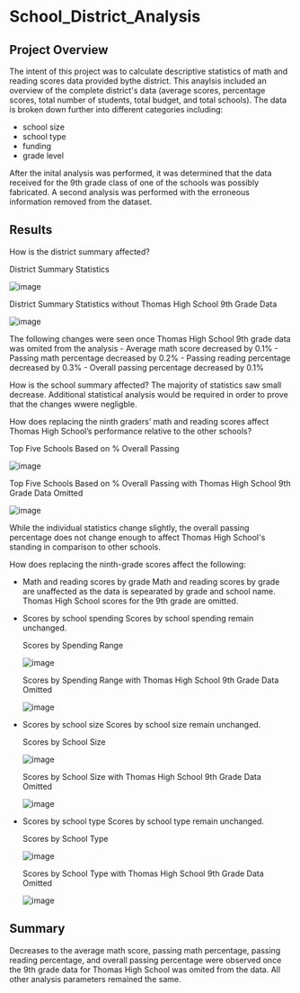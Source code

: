 # School_District_Analysis

## Project Overview
The intent of this project was to calculate descriptive statistics of math and reading scores data provided bythe district. This anaylsis included an overview of the complete district's data (average scores, percentage scores, total number of students, total budget, and total schools). The data is broken down further into different categories including:

- school size
- school type
- funding
- grade level

After the inital analysis was performed, it was determined that the data received for the 9th grade class of one of the schools was possibly fabricated. A second analysis was performed with the erroneous information removed from the dataset.

## Results
How is the district summary affected?

  District Summary Statistics
  
  ![image](https://user-images.githubusercontent.com/90329647/157386641-c06f9da1-fdd3-49d7-9023-204f77e863c3.png)

  District Summary Statistics without Thomas High School 9th Grade Data
  
  ![image](https://user-images.githubusercontent.com/90329647/157386357-986bb7e1-0353-4e85-98e9-094a1a2a5cd7.png)

  The following changes were seen once Thomas High School 9th grade data was omited from the analysis
    - Average math score decreased by 0.1%
    - Passing math percentage decreased by 0.2%
    - Passing reading percentage decreased by 0.3%
    - Overall passing percentage decreased by 0.1%

How is the school summary affected?
  The majority of statistics saw  small decrease. Additional statistical analysis would be required in order to prove that the changes wwere negligble.
  
How does replacing the ninth graders’ math and reading scores affect Thomas High School’s performance relative to the other schools?
  
  Top Five Schools Based on % Overall Passing
  
  ![image](https://user-images.githubusercontent.com/90329647/157389974-e22b31f2-f760-4b0a-b912-e34985513b15.png)

  Top Five Schools Based on % Overall Passing with Thomas High School 9th Grade Data Omitted
  
  ![image](https://user-images.githubusercontent.com/90329647/157390168-25c63e20-8892-457b-b243-044717cf4621.png)

  While the individual statistics change slightly, the overall passing percentage does not change enough to affect Thomas High School's standing in comparison to other schools.
   
How does replacing the ninth-grade scores affect the following:
  - Math and reading scores by grade
    Math and reading scores by grade are unaffected as the data is sepearated by grade and school name. Thomas High School scores for the 9th grade are omitted.
  - Scores by school spending
    Scores by school spending remain unchanged.
    
    Scores by Spending Range
    
    ![image](https://user-images.githubusercontent.com/90329647/157391309-8536d59a-1b92-4588-8562-7e1ac4e23e63.png)

    Scores by Spending Range with Thomas High School 9th Grade Data Omitted
    
    ![image](https://user-images.githubusercontent.com/90329647/157391423-d6785cd6-54bc-4854-96d6-19649bec6a10.png)

  - Scores by school size
    Scores by school size remain unchanged.
    
    Scores by School Size
    
    ![image](https://user-images.githubusercontent.com/90329647/157391721-a0c1748d-b4be-423c-8755-34f1b45bd913.png)
    
    Scores by School Size with Thomas High School 9th Grade Data Omitted
    
    ![image](https://user-images.githubusercontent.com/90329647/157391795-6f1481a2-d9a4-4c64-a475-3fbd2fe0639e.png)
    
  - Scores by school type
    Scores by school type remain unchanged.
    
    Scores by School Type
    
    ![image](https://user-images.githubusercontent.com/90329647/157392012-4349245c-30c7-432c-8d47-97dfc6d2b896.png)

    Scores by School Type with Thomas High School 9th Grade Data Omitted
   
    ![image](https://user-images.githubusercontent.com/90329647/157392051-7b0bce71-7584-456d-ab3c-a4365e85e00a.png)

## Summary
Decreases to the average math score, passing math percentage, passing reading percentage, and overall passing percentage were observed once the 9th grade data for Thomas High School was omited from the data. All other analysis parameters remained the same. 
  
